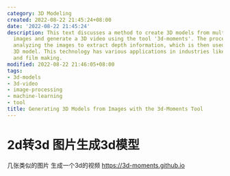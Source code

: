 ```yaml
---
category: 3D Modeling
created: 2022-08-22 21:45:24+08:00
date: '2022-08-22 21:45:24'
description: This text discusses a method to create 3D models from multiple similar
  images and generate a 3D video using the tool '3d-moments'. The process involves
  analyzing the images to extract depth information, which is then used to build a
  3D model. This technology has various applications in industries like gaming, architecture,
  and film making.
modified: 2022-08-22 21:46:05+08:00
tags:
- 3d-models
- 3d-video
- image-processing
- machine-learning
- tool
title: Generating 3D Models from Images with the 3d-Moments Tool
---
```


# 2d转3d 图片生成3d模型

几张类似的图片 生成一个3d的视频
https://3d-moments.github.io
